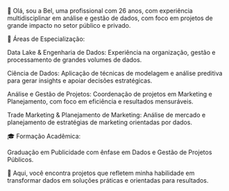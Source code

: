 👋 Olá, sou a Bel, uma profissional com 26 anos, com experiência multidisciplinar em análise e gestão de dados, com foco em projetos de grande impacto no setor público e privado.

💼 Áreas de Especialização:

  Data Lake & Engenharia de Dados: Experiência na organização, gestão e processamento de grandes volumes de dados.
  
  Ciência de Dados: Aplicação de técnicas de modelagem e análise preditiva para gerar insights e apoiar decisões estratégicas.
  
  Análise e Gestão de Projetos: Coordenação de projetos em Marketing e Planejamento, com foco em eficiência e resultados mensuráveis.
  
  Trade Marketing & Planejamento de Marketing: Análise de mercado e planejamento de estratégias de marketing orientadas por dados.

🎓 Formação Acadêmica:

  Graduação em Publicidade com ênfase em Dados e Gestão de Projetos Públicos.
  
🔗 Aqui, você encontra projetos que refletem minha habilidade em transformar dados em soluções práticas e orientadas para resultados.
